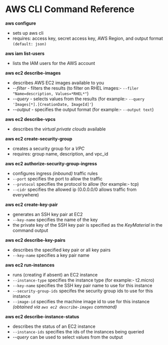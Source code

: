 # AWS CLI Command Reference

**aws configure** 
- sets up aws cli 
- requires: access key, secret access key, AWS Region, and output format `(default: json)`

**aws iam list-users**
- lists the IAM users for the AWS account

**aws ec2 describe-images**
- describes AWS EC2 images available to you
- _--filter_ - filters the results (to filter on RHEL images:- `--filer "Name=description, Values=*RHEL*"`)
- _--query_ - selects values from the results (for example:- `--query 'Images[*].[CreationDate, ImageId]'`)
- _--output_ - specifies the output format (for example:- `--output text`)

**aws ec2 describe-vpcs**
- describes the _virtual private clouds_ available

**aws ec2 create-security-group**
- creates a security group for a _VPC_
- requires: group name, description, and vpc_id

**aws ec2 authorize-security-group-ingress**
- configures ingress _(inbound)_ traffic rules
- `--port` specifies the port to allow the traffic
- `--protocol` specifies the protocol to allow (for example:- tcp)
- `--cidr` specifies the allowed ip (0.0.0.0/0 allows traffic from everywhere)

**aws ec2 create-key-pair**
- generates an SSH key pair at EC2
- `--key-name` specifies the name of the key
- the private key of the SSH key pair is specified as the _KeyMaterial_ in the command output

**aws ec2 describe-key-pairs**
- describes the specified key pair or all key pairs
- `--key-name` specifies a key pair name

**aws ec2 run-instances**
- runs (creating if absent) an EC2 instance
- `--instance-type` specifies the instance type (for example:- t2.micro)
- `--key-name` specifies the SSH key pair name to use for this instance
- `--security-group-ids` specifes the security group ids to use for this instance
- `--image-id` specifies the machine image id to use for this instance _(obtained via `aws ec2 describe-images` command)_

**aws ec2 describe-instance-status**
- describes the status of an EC2 instance
- `--instance-ids` specifies the ids of the instances being queried
- _--query_ can be used to select values from the output
